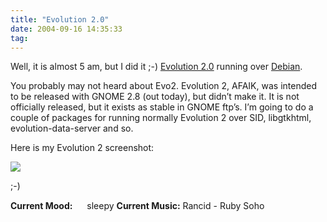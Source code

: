```yaml
---
title: "Evolution 2.0"
date: 2004-09-16 14:35:33
tag: 
---
```

<p>Well, it is almost 5 am, but I did it ;-) <a href="http://www.gnome.org/projects/evolution">Evolution 2.0</a> running over <a href="http://www.debian.org/">Debian</a>.

You probably may not heard about Evo2. Evolution 2, AFAIK, was intended to be released with GNOME 2.8 (out today), but didn&#8217;t make it. It is not officially released, but it exists as stable in GNOME ftp&#8217;s. I&#8217;m going to do a couple of packages for running normally Evolution 2 over SID, libgtkhtml, evolution-data-server and so.

Here is my Evolution 2 screenshot:

</p>
<a href="http://www.damog.net/files/evo2.png"><img src="http://www.damog.net/files/evo2-thumb.png"/></a><p>

;-)
</p>
<strong>Current Mood:</strong> <img width="15" height="15" src="http://stat.livejournal.com/img/mood/growf/smileys/tired.gif"/> sleepy
<strong>Current Music:</strong> Rancid - Ruby Soho
